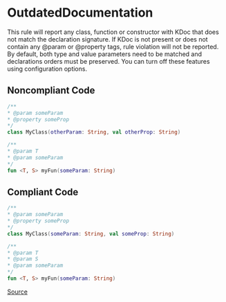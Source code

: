 # OutdatedDocumentation

This rule will report any class, function or constructor with KDoc that does not match the declaration signature.
If KDoc is not present or does not contain any @param or @property tags, rule violation will not be reported.
By default, both type and value parameters need to be matched and declarations orders must be preserved. You can
turn off these features using configuration options.

## Noncompliant Code

```kotlin
/**
* @param someParam
* @property someProp
*/
class MyClass(otherParam: String, val otherProp: String)

/**
* @param T
* @param someParam
*/
fun <T, S> myFun(someParam: String)
```
## Compliant Code

```kotlin
/**
* @param someParam
* @property someProp
*/
class MyClass(someParam: String, val someProp: String)

/**
* @param T
* @param S
* @param someParam
*/
fun <T, S> myFun(someParam: String)
```

[Source](https://detekt.dev/docs/rules/comments#outdateddocumentation)
